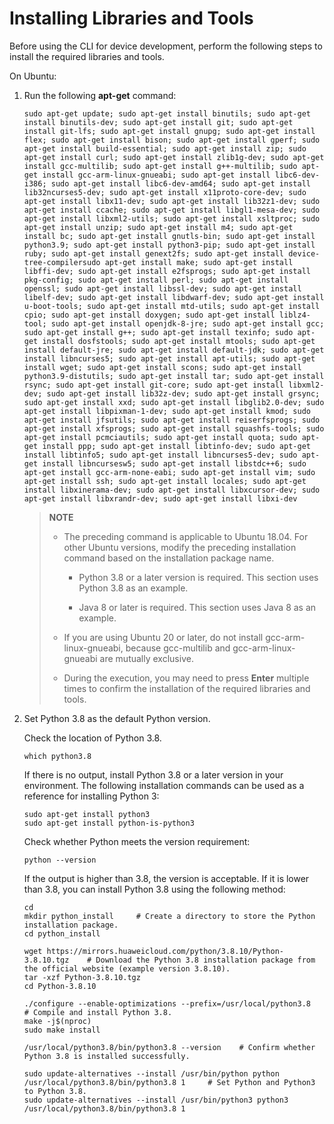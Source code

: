 # Installing Libraries and Tools


Before using the CLI for device development, perform the following steps to install the required libraries and tools.


On Ubuntu:


1. Run the following **apt-get** command:
   
   ```
   sudo apt-get update; sudo apt-get install binutils; sudo apt-get install binutils-dev; sudo apt-get install git; sudo apt-get install git-lfs; sudo apt-get install gnupg; sudo apt-get install flex; sudo apt-get install bison; sudo apt-get install gperf; sudo apt-get install build-essential; sudo apt-get install zip; sudo apt-get install curl; sudo apt-get install zlib1g-dev; sudo apt-get install gcc-multilib; sudo apt-get install g++-multilib; sudo apt-get install gcc-arm-linux-gnueabi; sudo apt-get install libc6-dev-i386; sudo apt-get install libc6-dev-amd64; sudo apt-get install lib32ncurses5-dev; sudo apt-get install x11proto-core-dev; sudo apt-get install libx11-dev; sudo apt-get install lib32z1-dev; sudo apt-get install ccache; sudo apt-get install libgl1-mesa-dev; sudo apt-get install libxml2-utils; sudo apt-get install xsltproc; sudo apt-get install unzip; sudo apt-get install m4; sudo apt-get install bc; sudo apt-get install gnutls-bin; sudo apt-get install python3.9; sudo apt-get install python3-pip; sudo apt-get install ruby; sudo apt-get install genext2fs; sudo apt-get install device-tree-compilersudo apt-get install make; sudo apt-get install libffi-dev; sudo apt-get install e2fsprogs; sudo apt-get install pkg-config; sudo apt-get install perl; sudo apt-get install openssl; sudo apt-get install libssl-dev; sudo apt-get install libelf-dev; sudo apt-get install libdwarf-dev; sudo apt-get install u-boot-tools; sudo apt-get install mtd-utils; sudo apt-get install cpio; sudo apt-get install doxygen; sudo apt-get install liblz4-tool; sudo apt-get install openjdk-8-jre; sudo apt-get install gcc; sudo apt-get install g++; sudo apt-get install texinfo; sudo apt-get install dosfstools; sudo apt-get install mtools; sudo apt-get install default-jre; sudo apt-get install default-jdk; sudo apt-get install libncurses5; sudo apt-get install apt-utils; sudo apt-get install wget; sudo apt-get install scons; sudo apt-get install python3.9-distutils; sudo apt-get install tar; sudo apt-get install rsync; sudo apt-get install git-core; sudo apt-get install libxml2-dev; sudo apt-get install lib32z-dev; sudo apt-get install grsync; sudo apt-get install xxd; sudo apt-get install libglib2.0-dev; sudo apt-get install libpixman-1-dev; sudo apt-get install kmod; sudo apt-get install jfsutils; sudo apt-get install reiserfsprogs; sudo apt-get install xfsprogs; sudo apt-get install squashfs-tools; sudo apt-get install pcmciautils; sudo apt-get install quota; sudo apt-get install ppp; sudo apt-get install libtinfo-dev; sudo apt-get install libtinfo5; sudo apt-get install libncurses5-dev; sudo apt-get install libncursesw5; sudo apt-get install libstdc++6; sudo apt-get install gcc-arm-none-eabi; sudo apt-get install vim; sudo apt-get install ssh; sudo apt-get install locales; sudo apt-get install libxinerama-dev; sudo apt-get install libxcursor-dev; sudo apt-get install libxrandr-dev; sudo apt-get install libxi-dev
   ```

   > **NOTE**
   >
   > - The preceding command is applicable to Ubuntu 18.04. For other Ubuntu versions, modify the preceding installation command based on the installation package name.  
   > 
   >   - Python 3.8 or a later version is required. This section uses Python 3.8 as an example.
   > 
   >   - Java 8 or later is required. This section uses Java 8 as an example.
   >
   > - If you are using Ubuntu 20 or later, do not install gcc-arm-linux-gnueabi, because gcc-multilib and gcc-arm-linux-gnueabi are mutually exclusive.
   > 
   > - During the execution, you may need to press **Enter** multiple times to confirm the installation of the required libraries and tools.

2. Set Python 3.8 as the default Python version.
   
   Check the location of Python 3.8.

   ```
   which python3.8
   ```

   If there is no output, install Python 3.8 or a later version in your environment. The following installation commands can be used as a reference for installing Python 3:
   
   ```
   sudo apt-get install python3
   sudo apt-get install python-is-python3
   ```
   Check whether Python meets the version requirement:

   ```
   python --version
   ```
   If the output is higher than 3.8, the version is acceptable. If it is lower than 3.8, you can install Python 3.8 using the following method:
   
   ```
   cd
   mkdir python_install     # Create a directory to store the Python installation package.
   cd python_install
   
   wget https://mirrors.huaweicloud.com/python/3.8.10/Python-3.8.10.tgz    # Download the Python 3.8 installation package from the official website (example version 3.8.10).
   tar -xzf Python-3.8.10.tgz 
   cd Python-3.8.10
   
   ./configure --enable-optimizations --prefix=/usr/local/python3.8    # Compile and install Python 3.8.
   make -j$(nproc)
   sudo make install

   /usr/local/python3.8/bin/python3.8 --version    # Confirm whether Python 3.8 is installed successfully.
   
   sudo update-alternatives --install /usr/bin/python python /usr/local/python3.8/bin/python3.8 1     # Set Python and Python3 to Python 3.8.
   sudo update-alternatives --install /usr/bin/python3 python3 /usr/local/python3.8/bin/python3.8 1
   ```
